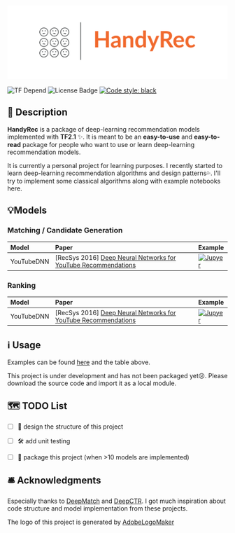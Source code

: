 ![Logo](https://github.com/Wp-Zhang/HandyRec/blob/master/logo.png)

![TF Depend](https://img.shields.io/badge/TensorFlow-2.1-orange)
![License Badge](https://img.shields.io/badge/license-Apache%202-green)
[![Code style: black](https://img.shields.io/badge/code%20style-black-000000.svg)](https://github.com/psf/black)

## 📝 Description
**HandyRec** is a package of deep-learning recommendation models implemented with **TF2.1** ✨. It is meant to be an **easy-to-use** and **easy-to-read** package for people who want to use or learn deep-learning recommendation models.

It is currently a personal project for learning purposes. I recently started to learn deep-learning recommendation algorithms and design patterns💦. I'll try to implement some classical algorithms along with example notebooks here.

## 💡Models

### Matching / Candidate Generation

| Model      | Paper | Example |
| :----------- | :----------- | :---------- |
| YouTubeDNN   | \[RecSys 2016\] [Deep Neural Networks for YouTube Recommendations](https://dl.acm.org/doi/pdf/10.1145/2959100.2959190) | [![Jupyer](https://img.shields.io/badge/Jupyter%20Notebook-grey?logo=jupyter)](https://github.com/Wp-Zhang/HandyRec/blob/master/handyrec/examples/YouTubeDNN.ipynb) |


### Ranking

| Model      | Paper | Example |
| :----------- | :----------- | :---------- |
| YouTubeDNN   | \[RecSys 2016\] [Deep Neural Networks for YouTube Recommendations](https://dl.acm.org/doi/pdf/10.1145/2959100.2959190) | [![Jupyer](https://img.shields.io/badge/Jupyter%20Notebook-grey?logo=jupyter)](https://github.com/Wp-Zhang/HandyRec/blob/master/handyrec/examples/YouTubeDNN.ipynb) |


## ℹ️ Usage

Examples can be found [here](https://github.com/Wp-Zhang/HandyRec/tree/master/handyrec/examples) and the table above.

This project is under development and has not been packaged yet😣. Please download the source code and import it as a local module.


## 🗺️ TODO List
- [ ] 🎨 design the structure of this project
- [ ] 🛠️ add unit testing
- [ ] 🚧 package this project (when >10 models are implemented)

 
## 🛎️ Acknowledgments

Especially thanks to [DeepMatch](https://github.com/shenweichen/DeepMatch) and [DeepCTR](https://github.com/shenweichen/DeepCTR). I got much inspiration about code structure and model implementation from these projects.

The logo of this project is generated by [AdobeLogoMaker](https://www.adobe.com/express/create/logo)
